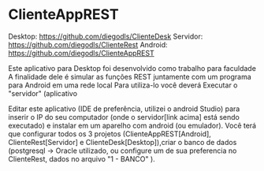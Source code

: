 # ClienteAppREST
Desktop: https://github.com/diegodls/ClienteDesk
Servidor: https://github.com/diegodls/ClienteRest
Android: https://github.com/diegodls/ClienteAppREST

Este aplicativo para Desktop foi desenvolvido como trabalho para faculdade
A finalidade dele é simular as funções REST juntamente com um programa para Android em uma rede local
Para utiliza-lo você deverá Executar o "servidor" (aplicativo

Editar este aplicativo (IDE de preferência, utilizei o android Studio) para
inserir o IP do seu computador (onde o servidor[link acima] está sendo executado) e instalar em um aparelho com android (ou emulador).
Você terá que configurar todos os 3 projetos (ClienteAppREST[Android], ClienteRest[Servidor] e ClienteDesk[Desktop]),criar o banco de dados (postgresql -> Oracle utilizado, ou configure um de sua preferencia no ClienteRest, dados no arquivo "1 - BANCO" ).
